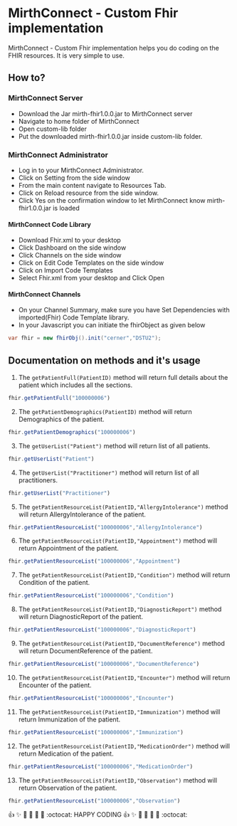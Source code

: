 # MirthConnect - Custom Fhir implementation 
MirthConnect - Custom Fhir implementation helps you do coding on the FHIR resources. 
It is very simple to use.

## How to?

### MirthConnect Server

* Download the Jar mirth-fhir1.0.0.jar to MirthConnect server
* Navigate to home folder of MirthConnect
* Open custom-lib folder 
* Put the downloaded mirth-fhir1.0.0.jar inside custom-lib folder.

### MirthConnect Administrator

* Log in to your MirthConnect Administrator.
* Click on Setting from the side window
* From the main content navigate to Resources Tab.
* Click on Reload resource from the side window.
* Click Yes on the confirmation window to let MirthConnect know mirth-fhir1.0.0.jar is loaded

#### MirthConnect Code Library

* Download Fhir.xml to your desktop
* Click Dashboard on the side window
* Click Channels on the side window
* Click on Edit Code Templates on the side window
* Click on Import Code Templates
* Select Fhir.xml from your desktop and Click Open

#### MirthConnect Channels

* On your Channel Summary, make sure you have Set Dependencies with imported(Fhir) Code Template library.
* In your Javascript you can initiate the fhirObject as given below
```java
var fhir = new fhirObj().init("cerner","DSTU2");
```
## Documentation on methods and it's usage

1. The <code>getPatientFull(PatientID)</code> method will return full details about the patient which includes all the sections.
``` javascript
fhir.getPatientFull("100000006")
```
2. The <code>getPatientDemographics(PatientID)</code> method will return Demographics of the patient.
``` javascript
fhir.getPatientDemographics("100000006")
```
3. The <code>getUserList("Patient")</code> method will return list of all patients.
``` javascript
fhir.getUserList("Patient")
```
4. The <code>getUserList("Practitioner")</code> method will return list of all practitioners.
``` javascript
fhir.getUserList("Practitioner")
```
5. The <code>getPatientResourceList(PatientID,"AllergyIntolerance")</code> method will return AllergyIntolerance of the patient.
``` javascript
fhir.getPatientResourceList("100000006","AllergyIntolerance")
```
6. The <code>getPatientResourceList(PatientID,"Appointment")</code> method will return Appointment of the patient.
``` javascript
fhir.getPatientResourceList("100000006","Appointment")
```
7. The <code>getPatientResourceList(PatientID,"Condition")</code> method will return Condition of the patient.
``` javascript
fhir.getPatientResourceList("100000006","Condition")
```
8. The <code>getPatientResourceList(PatientID,"DiagnosticReport")</code> method will return DiagnosticReport of the patient.
``` javascript
fhir.getPatientResourceList("100000006","DiagnosticReport")
```
9. The <code>getPatientResourceList(PatientID,"DocumentReference")</code> method will return DocumentReference of the patient.
``` javascript
fhir.getPatientResourceList("100000006","DocumentReference")
```
10. The <code>getPatientResourceList(PatientID,"Encounter")</code> method will return Encounter of the patient.
``` javascript
fhir.getPatientResourceList("100000006","Encounter")
```
11. The <code>getPatientResourceList(PatientID,"Immunization")</code> method will return Immunization of the patient.
``` javascript
fhir.getPatientResourceList("100000006","Immunization")
```
12. The <code>getPatientResourceList(PatientID,"MedicationOrder")</code> method will return Medication of the patient.
``` javascript
fhir.getPatientResourceList("100000006","MedicationOrder")
```
13. The <code>getPatientResourceList(PatientID,"Observation")</code> method will return Observation of the patient.
``` javascript
fhir.getPatientResourceList("100000006","Observation")
```

:+1: :sparkles: :camel: :tada: :rocket: :metal: :octocat:  HAPPY CODING :+1: :sparkles: :camel: :tada: :rocket: :metal: :octocat: 
